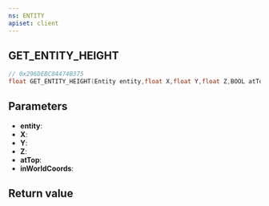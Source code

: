 ```yaml
---
ns: ENTITY
apiset: client
---
```

## GET_ENTITY_HEIGHT

```c
// 0x296DEBC84474B375
float GET_ENTITY_HEIGHT(Entity entity,float X,float Y,float Z,BOOL atTop,BOOL inWorldCoords);
```


## Parameters
* **entity**:
* **X**:
* **Y**:
* **Z**:
* **atTop**:
* **inWorldCoords**:

## Return value